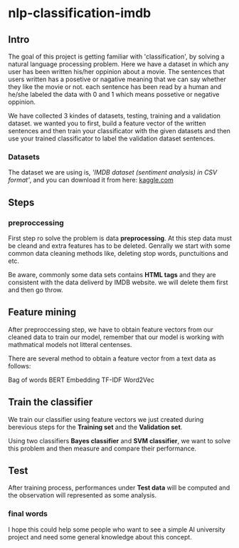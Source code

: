 # nlp-classification-imdb

## Intro
The goal of this project is getting familiar with 'classification', by solving a natural language processing problem. Here we have a dataset in which any user has been written his/her oppinion about a movie. The sentences that users written has a posetive or nagative meaning that we can say whether they like the movie or not. each sentence has been read by a human and he/she labeled the data with 0 and 1 which means possetive or negative oppinion.

We have collected 3 kindes of datasets, testing, training and a validation dataset. we wanted you to first, build a feature vector of the written sentences and then train your classificator with the given datasets and then use your trained classificator to label the validation dataset sentences.

### Datasets
The dataset we are using is, *'IMDB dataset (sentiment analysis) in CSV format'*, and you can download it from here: [kaggle.com](https://kaggle.com/columbine/imdb-dataset-sentiment-analysis-in-csv-format)


## Steps
### preproccessing
First step ro solve the problem is data **preprocessing**. At this step data must be cleand and extra features has to be deleted. Genrally we start with some common data cleaning methods like, deleting stop words, punctuitions and etc.

Be aware, commonly some data sets contains **HTML tags** and they are consistent with the data deliverd by IMDB website. we will delete them first and then go throw.

## Feature mining
After preproccessing step, we have to obtain feature vectors from our cleaned data to train our model, remember that our model is working with mathmatical models not litteral centenses.

There are several method to obtain a feature vector from a text data as follows:

Bag of words
BERT Embedding
TF-IDF
Word2Vec

## Train the classifier
We train our classifier using feature vectors we just created during berevious steps for the **Training set** and the **Validation set**.

Using two classifiers **Bayes classifier** and **SVM classifier**, we want to solve this problem and then measure and compare their performance.

## Test

After training process, performances under **Test data** will be computed and the observation will represented as some analysis.

### final words
I hope this could help some people who want to see a simple AI university project and need some general knowledge about this concept.